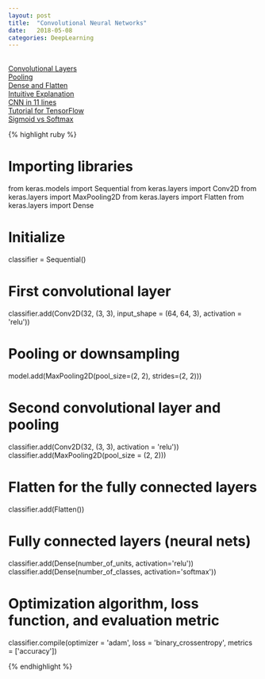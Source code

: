 ```yaml
---
layout: post
title:  "Convolutional Neural Networks"
date:   2018-05-08
categories: DeepLearning
---
```

<br />

<a href="https://keras.io/layers/convolutional/">
Convolutional Layers
</a>
<br />
<a href="https://keras.io/layers/pooling/">
Pooling
</a>
<br />
<a href="https://keras.io/layers/core/">
Dense and Flatten
</a>
<br />
<a href="https://ujjwalkarn.me/2016/08/11/intuitive-explanation-convnets/">
Intuitive Explanation
</a>
<br />
<a href="http://adventuresinmachinelearning.com/keras-tutorial-cnn-11-lines/">
CNN in 11 lines
</a>
<br />
<a href="http://adventuresinmachinelearning.com/convolutional-neural-networks-tutorial-tensorflow/">
Tutorial for TensorFlow
</a>
<br />
<a href="http://dataaspirant.com/2017/03/07/difference-between-softmax-function-and-sigmoid-function/">
Sigmoid vs Softmax
</a>

{% highlight ruby %}

# Importing libraries
from keras.models import Sequential
from keras.layers import Conv2D
from keras.layers import MaxPooling2D
from keras.layers import Flatten
from keras.layers import Dense

# Initialize
classifier = Sequential()

# First convolutional layer
classifier.add(Conv2D(32, (3, 3), input_shape = (64, 64, 3), activation = 'relu'))

# Pooling or downsampling
model.add(MaxPooling2D(pool_size=(2, 2), strides=(2, 2)))

# Second convolutional layer and pooling
classifier.add(Conv2D(32, (3, 3), activation = 'relu'))
classifier.add(MaxPooling2D(pool_size = (2, 2)))

# Flatten for the fully connected layers
classifier.add(Flatten())

# Fully connected layers (neural nets)
classifier.add(Dense(number_of_units, activation='relu'))
classifier.add(Dense(number_of_classes, activation='softmax'))

# Optimization algorithm, loss function, and evaluation metric
classifier.compile(optimizer = 'adam', loss = 'binary_crossentropy', metrics = ['accuracy'])

{% endhighlight %}
